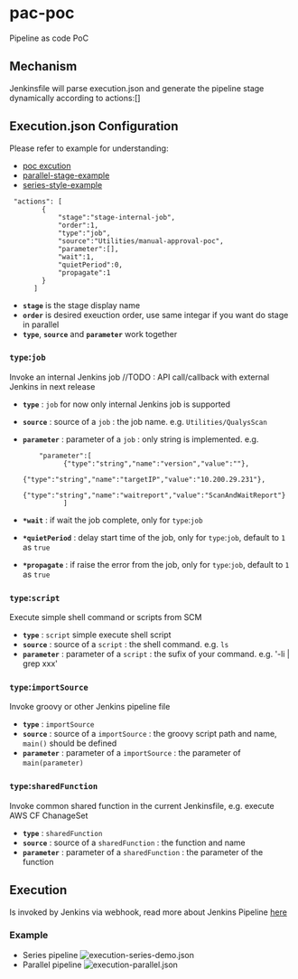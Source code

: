# pac-poc
Pipeline as code PoC

## Mechanism
Jenkinsfile will parse execution.json and generate the pipeline stage dynamically according to actions:\[] 

## Execution.json Configuration
Please refer to example for understanding: 
- [poc excution](https://github.com/xpdable/pipeline-as-code-poc/blob/master/execution.json) 
- [parallel-stage-example](https://github.com/xpdable/pipeline-as-code-poc/blob/master/execution-parallel.json) 
- [series-style-example](https://github.com/xpdable/pipeline-as-code-poc/blob/master/execution-series-demo.json) 

```
 "actions": [
        {
            "stage":"stage-internal-job",
            "order":1,
            "type":"job",
            "source":"Utilities/manual-approval-poc",
            "parameter":[],
            "wait":1,
            "quietPeriod":0,
            "propagate":1
        }
      ]
```        
* **`stage`** is the stage display name
* **`order`** is desired exeuction order, use same integar if you want do stage in parallel
* **`type`**, **`source`** and **`parameter`** work together
### `type`:`job`  
  Invoke an internal Jenkins job //TODO : API call/callback with external Jenkins in next release
  - **`type`** : `job` for now only internal Jenkins job is supported
  - **`source`** : source of a `job` : the job name. e.g. `Utilities/QualysScan`
  - **`parameter`** : parameter of a `job` : only string is implemented. e.g. 
  
    ```
        "parameter":[
              {"type":"string","name":"version","value":""},
              {"type":"string","name":"targetIP","value":"10.200.29.231"}, 
              {"type":"string","name":"waitreport","value":"ScanAndWaitReport"}
              ]
    ```
  - **`*wait`** : if wait the job complete, only for `type`:`job`
  - **`*quietPeriod`** : delay start time of the job, only for `type`:`job`, default to `1` as `true`
  - **`*propagate`** : if raise the error from the job, only for `type`:`job`, default to `1` as `true`
  
### `type`:`script`   
  Execute simple shell command or scripts from SCM
  - **`type`** : `script` simple execute shell script
  - **`source`** : source of a `script` : the shell command. e.g. `ls`
  - **`parameter`** : parameter of a `script` : the sufix of your command. e.g. '-li | grep xxx'
  
### `type`:`importSource` 
  Invoke groovy or other Jenkins pipeline file
  - **`type`** : `importSource` 
  - **`source`** : source of a `importSource` : the groovy script path and name, `main()` should be defined
  - **`parameter`** : parameter of a `importSource` : the parameter of `main(parameter)`
  
### `type`:`sharedFunction` 
  Invoke common shared function in the current Jenkinsfile, e.g. execute AWS CF ChanageSet
  - **`type`** : `sharedFunction` 
  - **`source`** : source of a `sharedFunction` : the function and name
  - **`parameter`** : parameter of a `sharedFunction` : the parameter of the function
  
## Execution
Is invoked by Jenkins via webhook, read more about Jenkins Pipeline [here](https://jenkins.io/doc/book/pipeline/)

### Example
- Series pipeline
![execution-series-demo.json](https://github.com/xpdable/pipeline-as-code-poc/blob/master/iac/s.jpg)
- Parallel pipeline
![execution-parallel.json](https://github.com/xpdable/pipeline-as-code-poc/blob/master/iac/p.jpg)

  
